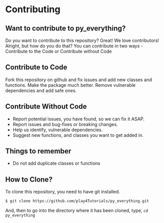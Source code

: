 # Contributing
## Want to contribute to py_everything?
Do you want to contribute to this repository? Great! We love contributors! Alright, but how do you do that?
You can contribute in two ways - Contribute to the Code or Contribute without Code

## Contribute to Code
Fork this repository on github and fix issues and add new classes and functions. Make the package much better.
Remove vulnerable dependencies and add safe ones.

## Contribute Without Code
- Report potential issues, you have found, so we can fix it ASAP.
- Report issues and bug-fixes or breaking changes.
- Help us identify, vulnerable dependencies.
- Suggest new functions, and classes you want to get added in.

## Things to remember
- Do not add duplicate classes or functions

## How to Clone?
To clone this repository, you need to have git installed.
```
$ git clone https://github.com/play4Tutorials/py_everything.git
```
And, then to go into the directory where it has been cloned, type, `cd py_everything`
